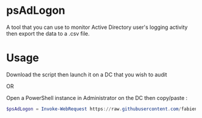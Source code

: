 # psAdLogon
A tool that you can use to monitor Active Directory user's logging activity then export the data to a .csv file.

# Usage

Download the script then launch it on a DC that you wish to audit 

OR

Open a PowerShell instance in Administrator on the DC then copy/paste :

``` powershell
$psAdLogon = Invoke-WebRequest https://raw.githubusercontent.com/fabienchevalier/psAdLogon/main/psAdLogon.ps1 | Invoke-Expression $($psAdLogon.Content)
```




